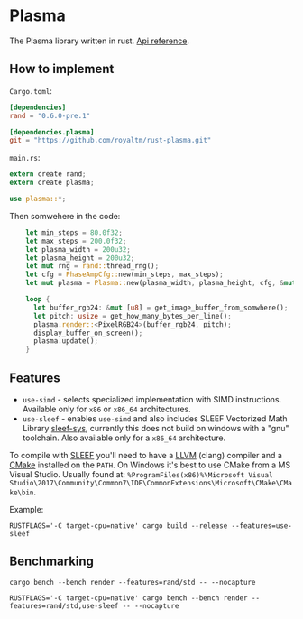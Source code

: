 Plasma
======

The Plasma library written in rust. [Api reference](https://royaltm.github.io/rust-plasma/master/plasma/index.html).

How to implement
----------------

`Cargo.toml`:

```toml
[dependencies]
rand = "0.6.0-pre.1"

[dependencies.plasma]
git = "https://github.com/royaltm/rust-plasma.git"
```

`main.rs`:

```rust
extern create rand;
extern create plasma;

use plasma::*;
```

Then somwehere in the code:

```rust
    let min_steps = 80.0f32;
    let max_steps = 200.0f32;
    let plasma_width = 200u32;
    let plasma_height = 200u32;
    let mut rng = rand::thread_rng();
    let cfg = PhaseAmpCfg::new(min_steps, max_steps);
    let mut plasma = Plasma::new(plasma_width, plasma_height, cfg, &mut rng);

    loop {
      let buffer_rgb24: &mut [u8] = get_image_buffer_from_somwhere();
      let pitch: usize = get_how_many_bytes_per_line();
      plasma.render::<PixelRGB24>(buffer_rgb24, pitch);
      display_buffer_on_screen();
      plasma.update();
    }
```


Features
--------

* `use-simd` - selects specialized implementation with SIMD instructions. Available only for `x86` or `x86_64` architectures.
* `use-sleef` - enables `use-simd` and also includes SLEEF Vectorized Math Library [sleef-sys](https://crates.io/crates/sleef-sys), currently this does not build on windows with a "gnu" toolchain. Also available only for a `x86_64` architecture.

To compile with [SLEEF](https://sleef.org) you'll need to have a [LLVM](http://releases.llvm.org/download.html#7.0.0) (clang) compiler and a [CMake](https://cmake.org) installed on the `PATH`. On Windows it's best to use CMake from a MS Visual Studio. Usually found at: `%ProgramFiles(x86)%\Microsoft Visual Studio\2017\Community\Common7\IDE\CommonExtensions\Microsoft\CMake\CMake\bin`.

Example:

```
RUSTFLAGS='-C target-cpu=native' cargo build --release --features=use-sleef
```

Benchmarking
------------

```
cargo bench --bench render --features=rand/std -- --nocapture
```

```
RUSTFLAGS='-C target-cpu=native' cargo bench --bench render --features=rand/std,use-sleef -- --nocapture
```

